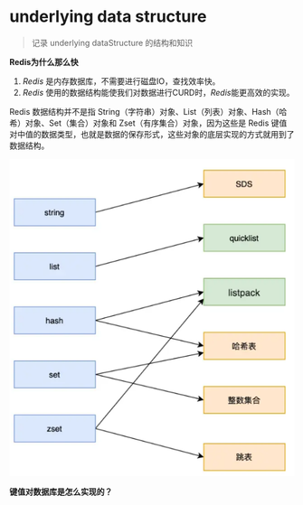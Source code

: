 # underlying data structure

> 记录 underlying dataStructure 的结构和知识

**Redis为什么那么快**

1. *Redis* 是内存数据库，不需要进行磁盘IO，查找效率快。
2. *Redis* 使用的数据结构能使我们对数据进行CURD时，*Redis*能更高效的实现。

Redis 数据结构并不是指 String（字符串）对象、List（列表）对象、Hash（哈希）对象、Set（集合）对象和 Zset（有序集合）对象，因为这些是 Redis 键值对中值的数据类型，也就是数据的保存形式，这些对象的底层实现的方式就用到了数据结构。

![Alt text](image.png)

**键值对数据库是怎么实现的？**
